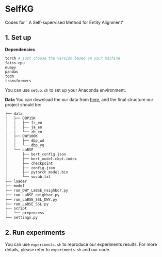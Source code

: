 # SelfKG
Codes for ``A Self-supervised Method for Entity Alignment''
## 1. Set up
**Dependencies**

```bash
torch # just choose the version based on your machine 
faiss-cpu
numpy
pandas
tqdm
transformers
```
You can use `setup.sh` to set up your Anaconda environment.

**Data**
You can download the our data from [here](https://cloud.tsinghua.edu.cn/d/c1df705453784e568a23/), and the final structure our project should be:

```bash
├── data
│   ├── DBP15K
│   │   ├── fr_en
│   │   ├── ja_en
│   │   └── zh_en
│   ├── DWY100K
│   │   ├── dbp_wd
│   │   └── dbp_yg
│   └── LaBSE
│       ├── bert_config.json
│       ├── bert_model.ckpt.index
│       ├── checkpoint
│       ├── config.json
│       ├── pytorch_model.bin
│       └── vocab.txt
├── loader
├── model
├── run_DWY_LaBSE_neighbor.py
├── run_LaBSE_neighbor.py
├── run_LaBSE_SSL_DWY.py
├── run_LaBSE_SSL.py
├── script
│   └── preprocess
└── settings.py
```

## 2. Run experiments

You can use `experiments.sh` to reproduce our experiments results. For more details, please refer to `experiments.sh` and our code.